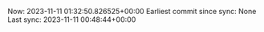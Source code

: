 Now: 2023-11-11 01:32:50.826525+00:00 Earliest commit since sync: None Last sync: 2023-11-11 00:48:44+00:00
